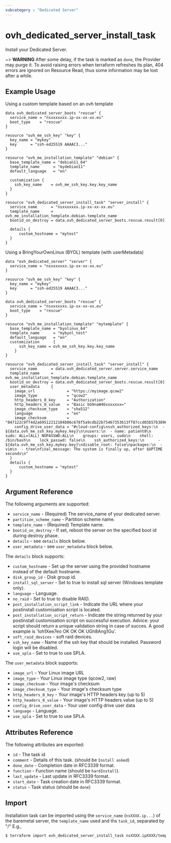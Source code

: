 ```yaml
---
subcategory : "Dedicated Server"
---
```


# ovh_dedicated_server_install_task

Install your Dedicated Server.

~> __WARNING__ After some delay, if the task is marked as `done`, the Provider
may purge it. To avoid raising errors when terraform refreshes its plan, 
404 errors are ignored on Resource Read, thus some information may be lost
after a while.

## Example Usage

Using a custom template based on an ovh template
```hcl
data ovh_dedicated_server_boots "rescue" {
  service_name = "nsxxxxxxx.ip-xx-xx-xx.eu"
  boot_type    = "rescue"
}

resource "ovh_me_ssh_key" "key" {
  key_name = "mykey"
  key      = "ssh-ed25519 AAAAC3..."
}

resource "ovh_me_installation_template" "debian" {
  base_template_name = "debian11_64"
  template_name      = "mydebian11"
  default_language   = "en"

  customization {
    ssh_key_name    = ovh_me_ssh_key.key.key_name
  }
}

resource "ovh_dedicated_server_install_task" "server_install" {
  service_name      = "nsxxxxxxx.ip-xx-xx-xx.eu"
  template_name     = ovh_me_installation_template.debian.template_name
  bootid_on_destroy = data.ovh_dedicated_server_boots.rescue.result[0]

  details {
      custom_hostname = "mytest"
  }
}
```
Using a BringYourOwnLinux (BYOL) template (with userMetadata)
```hcl
data "ovh_dedicated_server" "server" {
  service_name = "nsxxxxxxx.ip-xx-xx-xx.eu"
}

resource "ovh_me_ssh_key" "key" {
  key_name = "mykey"
  key      = "ssh-ed25519 AAAAC3..."
}

data ovh_dedicated_server_boots "rescue" {
  service_name = "nsxxxxxxx.ip-xx-xx-xx.eu"
  boot_type    = "rescue"
}

resource "ovh_me_installation_template" "mytemplate" {
  base_template_name = "byolinux_64"
  template_name      = "mybyol_test"
  default_language   = "en"
  customization      {
	  ssh_key_name = ovh_me_ssh_key.key.key_name
	}
}

resource "ovh_dedicated_server_install_task" "server_install" {
  service_name      = data.ovh_dedicated_server.server.service_name
  template_name     = ovh_me_installation_template.debian.template_name
  bootid_on_destroy = data.ovh_dedicated_server_boots.rescue.result[0]
  user_metadata     {
    image_url              = "https://myimage.qcow2"
    image_type             = "qcow2"
    http_headers_0_key     = "Authorization"
    http_headers_0_value   = "Basic bG9naW46xxxxxxx="
    image_checksum_type    = "sha512"
    language               = "en"
    image_checksum         = "047122c9ff4d2a69512212104b06c678f5a9cdb22b75467353613ff87ccd03b57b38967e56d810e61366f9d22d6bd39ac0addf4e00a4c6445112a2416af8f225"
    config_drive_user_data = "#cloud-config\nssh_authorized_keys:\n  - ${data.ovh_me_ssh_key.mykey.key}\n\nusers:\n  - name: patient0\n    sudo: ALL=(ALL) NOPASSWD:ALL\n    groups: users, sudo\n    shell: /bin/bash\n    lock_passwd: false\n    ssh_authorized_keys:\n      - ${data.ovh_me_ssh_key.mykey.key}\ndisable_root: false\npackages:\n  - vim\n  - tree\nfinal_message: The system is finally up, after $UPTIME seconds\n"
  }
  details {
      custom_hostname = "mytest"
  }
}
```

## Argument Reference

The following arguments are supported:

* `service_name` - (Required) The service_name of your dedicated server.
* `partition_scheme_name` - Partition scheme name.
* `template_name` - (Required) Template name.
* `bootid_on_destroy` - If set, reboot the server on the specified boot id during destroy phase.
* `details` - see `details` block below.
* `user_metadata` - see `user_metadata` block below.


The `details` block supports:

* `custom_hostname` - Set up the server using the provided hostname instead of the default hostname.
* `disk_group_id` - Disk group id.
* `install_sql_server` - Set to true to install sql server (Windows template only).
* `language` - Language.
* `no_raid` - Set to true to disable RAID.
* `post_installation_script_link` - Indicate the URL where your postinstall customisation script is located.
* `post_installation_script_return` - Indicate the string returned by your postinstall customisation script on successful execution. Advice: your script should return a unique validation string in case of succes. A good example is 'loh1Xee7eo OK OK OK UGh8Ang1Gu'.
* `soft_raid_devices` - soft raid devices.
* `ssh_key_name` - Name of the ssh key that should be installed. Password login will be disabled.
* `use_spla` - Set to true to use SPLA.

The `user_metadata` block supports:

* `image_url` - Your Linux image URL
* `image_type` - Your Linux image type (qcow2, raw)
* `image_checksum` - Your image's checksum
* `image_checksum_type` - Your image's checksum type
* `http_headers_0_key` - Your image's HTTP headers key (up to 5)
* `http_headers_0_value` - Your image's HTTP headers value (up to 5)
* `config_drive_user_data` - Your user config drive user data
* `language` - Language.
* `use_spla` - Set to true to use SPLA.


## Attributes Reference

The following attributes are exported:

* `id` - The task id
* `comment` - Details of this task. (should be `Install asked`)
* `done_date` - Completion date in RFC3339 format.
* `function` - Function name (should be `hardInstall`).
* `last_update` - Last update in RFC3339 format.
* `start_date` - Task creation date in RFC3339 format.
* `status` - Task status (should be `done`)

## Import

Installation task can be imported using the `service_name` (`nsXXXX.ip...`) of the baremetal server, the `template_name` used  and ths `task_id`, separated by "/" E.g.,

```bash
$ terraform import ovh_dedicated_server_install_task nsXXXX.ipXXXX/template_name/12345
```
